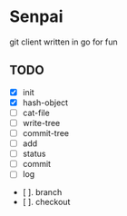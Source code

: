 
# Senpai

git client written in go for fun

## TODO

- [x] init
- [x] hash-object
- [ ] cat-file
- [ ] write-tree
- [ ] commit-tree
- [ ] add
- [ ] status
- [ ] commit
- [ ] log
- [ ]. branch
- [ ]. checkout
